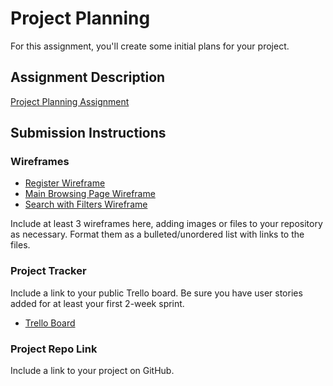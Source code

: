 # Project Planning
For this assignment, you'll create some initial plans for your project.

## Assignment Description
[Project Planning Assignment](https://education.launchcode.org/liftoff/modules/assignments/project-planning)

## Submission Instructions

### Wireframes

* [Register Wireframe](https://github.com/T12av1S/liftoff-assignments/blob/master/Register%20Wireframe.jpeg)
* [Main Browsing Page Wireframe](https://github.com/T12av1S/liftoff-assignments/blob/master/Browse%20Movies%20Wireframe.jpeg)
* [Search with Filters Wireframe](https://github.com/T12av1S/liftoff-assignments/blob/master/Search%20Movies%20Wireframe.jpeg)

Include at least 3 wireframes here, adding images or files to your repository as necessary. Format them as a bulleted/unordered list with links to the files.

### Project Tracker

Include a link to your public Trello board. Be sure you have user stories added for at least your first 2-week sprint.

* [Trello Board](https://trello.com/b/I6lb3wo3/movie-app)

### Project Repo Link

Include a link to your project on GitHub.
